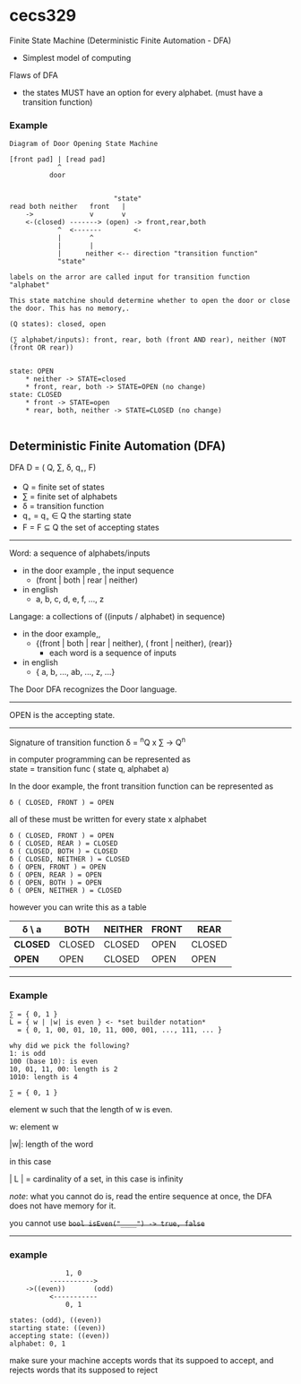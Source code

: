 # cecs329

Finite State Machine
(Deterministic Finite Automation - DFA)
* Simplest model of computing


Flaws of DFA
* the states MUST have an option for every alphabet. (must have a transition function)

### Example 
```
Diagram of Door Opening State Machine

[front pad] | [read pad]
            ^
          door


                          "state"
read both neither   front   |
    ->              v       v
    <-(closed) -------> (open) -> front,rear,both
            ^  <-------        <-
            |       ^
            |       |
            |      neither <-- direction "transition function"
            "state"

labels on the arror are called input for transition function "alphabet"

This state matchine should determine whether to open the door or close the door. This has no memory,.

(Q states): closed, open

(∑ alphabet/inputs): front, rear, both (front AND rear), neither (NOT (front OR rear))


state: OPEN
    * neither -> STATE=closed
    * front, rear, both -> STATE=OPEN (no change)
state: CLOSED
    * front -> STATE=open
    * rear, both, neither -> STATE=CLOSED (no change)


```

## Deterministic Finite Automation (DFA) 

DFA D = ( Q, ∑, δ, q<sub>◦</sub>, F)
* Q = finite set of states
* ∑ = finite set of alphabets
* δ = transition function
* q<sub>◦</sub> = q<sub>◦</sub> ∈ Q the starting state
* F = F ⊆ Q the set of accepting states


---

Word: a sequence of alphabets/inputs
* in the door example , the input sequence
    * (front | both | rear | neither)
* in english
    * a, b, c, d, e, f, ..., z

Langage: a collections of ((inputs / alphabet) in sequence)
* in the door example,, 
    * {(front | both | rear | neither), ( front | neither), (rear)}
        * each word is a sequence of inputs
* in english
    * { a, b, ..., ab, ..., z, ...}

The Door DFA recognizes the Door language.

---
OPEN is the accepting state.

---

Signature of transition function
δ = <sup>n</sup>Q x ∑ -> Q<sup>n</sup>

in computer programming can be represented as <br>
state = transition func ( state q, alphabet a)

In the door example, the front transition function can be represented as
```
δ ( CLOSED, FRONT ) = OPEN
```
all of these must be written for every state x alphabet 
```
δ ( CLOSED, FRONT ) = OPEN
δ ( CLOSED, REAR ) = CLOSED
δ ( CLOSED, BOTH ) = CLOSED
δ ( CLOSED, NEITHER ) = CLOSED
δ ( OPEN, FRONT ) = OPEN
δ ( OPEN, REAR ) = OPEN
δ ( OPEN, BOTH ) = OPEN
δ ( OPEN, NEITHER ) = CLOSED
```
however you can write this as a table 

| δ \ a      | BOTH   | NEITHER | FRONT | REAR   |
|------------|--------|---------|-------|--------|
| **CLOSED** | CLOSED | CLOSED  | OPEN  | CLOSED | 
| **OPEN**   | OPEN   | CLOSED  | OPEN  | OPEN   |

---
### Example
```
∑ = { 0, 1 }
L = { w | |w| is even } <- *set builder notation*
  = { 0, 1, 00, 01, 10, 11, 000, 001, ..., 111, ... }

why did we pick the following?
1: is odd
100 (base 10): is even 
10, 01, 11, 00: length is 2
1010: length is 4
```

```
∑ = { 0, 1 }
```
element w such that the length of w is even.

w: element w

|w|: length of the word

in this case

| L | = cardinality of a set, in this case is infinity


*note*: what you cannot do is, read the entire sequence at once, the DFA does not have memory for it. 

you cannot use 
~~```bool isEven("____") -> true, false```~~

---

### example
```
              1, 0
          ----------->
    ->((even))       (odd)
          <-----------
              0, 1

states: (odd), ((even))
starting state: ((even))
accepting state: ((even))
alphabet: 0, 1
```

make sure your machine accepts words that its suppoed to accept, and rejects words that its supposed to reject